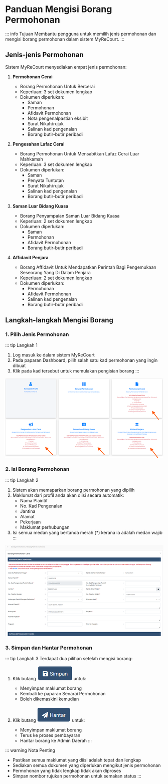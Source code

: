 # Panduan Mengisi Borang Permohonan

::: info Tujuan
Membantu pengguna untuk memilih jenis permohonan dan mengisi borang permohonan dalam sistem MyReCourt.
:::

## Jenis-jenis Permohonan

Sistem MyReCourt menyediakan empat jenis permohonan:

1. **Permohonan Cerai**
   - Borang Permohonan Untuk Bercerai
   - Keperluan: 3 set dokumen lengkap
   - Dokumen diperlukan:
     - Saman
     - Permohonan
     - Afidavit Permohonan
     - Nota pengenalpastian eksibit
     - Surat Nikah/rujuk
     - Salinan kad pengenalan
     - Borang butir-butir peribadi

2. **Pengesahan Lafaz Cerai**
   - Borang Permohonan Untuk Mensabitkan Lafaz Cerai Luar Mahkamah
   - Keperluan: 3 set dokumen lengkap
   - Dokumen diperlukan:
     - Saman
     - Penyata Tuntutan
     - Surat Nikah/rujuk
     - Salinan kad pengenalan
     - Borang butir-butir peribadi

3. **Saman Luar Bidang Kuasa**
   - Borang Penyampaian Saman Luar Bidang Kuasa
   - Keperluan: 2 set dokumen lengkap
   - Dokumen diperlukan:
     - Saman
     - Permohonan
     - Afidavit Permohonan
     - Borang butir-butir peribadi

4. **Affidavit Penjara**
   - Borang Affidavit Untuk Mendapatkan Perintah Bagi Pengemukaan Seseorang Yang Di Dalam Penjara
   - Keperluan: 2 set dokumen lengkap
   - Dokumen diperlukan:
     - Permohonan
     - Afidavit Permohonan
     - Salinan kad pengenalan
     - Borang butir-butir peribadi

## Langkah-langkah Mengisi Borang

### 1. Pilih Jenis Permohonan

::: tip Langkah 1
1. Log masuk ke dalam sistem MyReCourt
2. Pada paparan Dashboard, pilih salah satu kad permohonan yang ingin dibuat
3. Klik pada kad tersebut untuk memulakan pengisian borang
:::

![Pilihan Jenis Permohonan](./image/mengisi-borang-permohonan/image1.png)

### 2. Isi Borang Permohonan

::: tip Langkah 2
1. Sistem akan memaparkan borang permohonan yang dipilih
2. Maklumat dari profil anda akan diisi secara automatik:
   - Nama Plaintif
   - No. Kad Pengenalan
   - Jantina
   - Alamat
   - Pekerjaan
   - Maklumat perhubungan
3. Isi semua medan yang bertanda merah (*) kerana ia adalah medan wajib
:::

![Borang Permohonan](./image/mengisi-borang-permohonan/image2.png)

### 3. Simpan dan Hantar Permohonan

::: tip Langkah 3
Terdapat dua pilihan setelah mengisi borang:

1. Klik butang ![Simpan](./image/mengisi-borang-permohonan/image3.png) untuk:
   - Menyimpan maklumat borang
   - Kembali ke paparan Senarai Permohonan
   - Boleh dikemaskini kemudian

2. Klik butang ![Hantar](./image/mengisi-borang-permohonan/image4.png) untuk:
   - Menyimpan maklumat borang
   - Terus ke proses pembayaran
   - Hantar borang ke Admin Daerah
:::

::: warning Nota Penting
- Pastikan semua maklumat yang diisi adalah tepat dan lengkap
- Sediakan semua dokumen yang diperlukan mengikut jenis permohonan
- Permohonan yang tidak lengkap tidak akan diproses
- Simpan nombor rujukan permohonan untuk semakan status
::: 